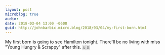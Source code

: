 ```yaml
---
layout: post
microblog: true
audio: 
date: 2018-03-04 13:00 -0600
guid: http://johnbarbic.micro.blog/2018/03/04/my-first-born.html
---
```

My first born is going to see Hamilton tonight.  There'll be no living with miss "Young Hungry & Scrappy" after this.  🇺🇸
